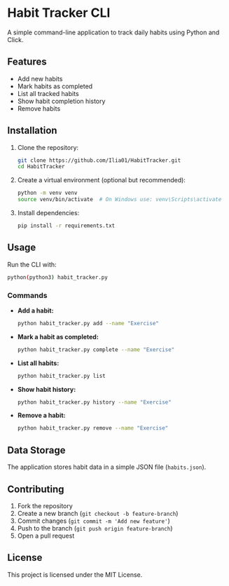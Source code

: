 # Habit Tracker CLI

A simple command-line application to track daily habits using Python and Click.

## Features
- Add new habits
- Mark habits as completed
- List all tracked habits
- Show habit completion history
- Remove habits

## Installation
1. Clone the repository:
   ```sh
   git clone https://github.com/Ilia01/HabitTracker.git
   cd HabitTracker
   ```
2. Create a virtual environment (optional but recommended):
   ```sh
   python -m venv venv
   source venv/bin/activate  # On Windows use: venv\Scripts\activate
   ```
3. Install dependencies:
   ```sh
   pip install -r requirements.txt
   ```

## Usage
Run the CLI with:
```sh
python(python3) habit_tracker.py 
```

### Commands
- **Add a habit:**
  ```sh
  python habit_tracker.py add --name "Exercise"
  ```
- **Mark a habit as completed:**
  ```sh
  python habit_tracker.py complete --name "Exercise"
  ```
- **List all habits:**
  ```sh
  python habit_tracker.py list
  ```
- **Show habit history:**
  ```sh
  python habit_tracker.py history --name "Exercise"
  ```
- **Remove a habit:**
  ```sh
  python habit_tracker.py remove --name "Exercise"
  ```

## Data Storage
The application stores habit data in a simple JSON file (`habits.json`).

## Contributing
1. Fork the repository
2. Create a new branch (`git checkout -b feature-branch`)
3. Commit changes (`git commit -m 'Add new feature'`)
4. Push to the branch (`git push origin feature-branch`)
5. Open a pull request

## License
This project is licensed under the MIT License.
